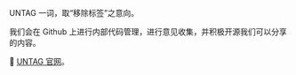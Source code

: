 UNTAG 一词，取“移除标签”之意向。

我们会在 Github 上进行内部代码管理，进行意见收集，并积极开源我们可以分享的内容。

🔗 [UNTAG 官网](https://utgd.net/)。
